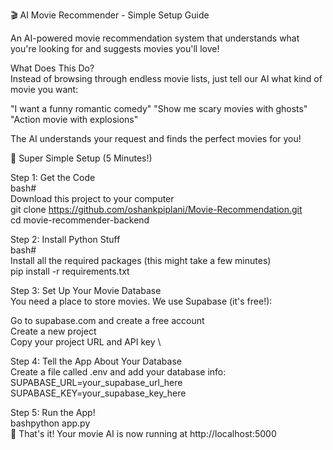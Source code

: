 🎬 AI Movie Recommender - Simple Setup Guide

An AI-powered movie recommendation system that understands what you're looking for and suggests movies you'll love!

What Does This Do? \
Instead of browsing through endless movie lists, just tell our AI what kind of movie you want:

"I want a funny romantic comedy"
"Show me scary movies with ghosts"
"Action movie with explosions"

The AI understands your request and finds the perfect movies for you!

🎯 Super Simple Setup (5 Minutes!)

Step 1: Get the Code \
bash# \
Download this project to your computer \
git clone https://github.com/oshankpiplani/Movie-Recommendation.git \
cd movie-recommender-backend


Step 2: Install Python Stuff \
bash# \
Install all the required packages (this might take a few minutes) \
pip install -r requirements.txt


Step 3: Set Up Your Movie Database \
You need a place to store movies. We use Supabase (it's free!):

Go to supabase.com and create a free account \
Create a new project \
Copy your project URL and API key \

Step 4: Tell the App About Your Database \
Create a file called .env and add your database info: \
SUPABASE_URL=your_supabase_url_here \
SUPABASE_KEY=your_supabase_key_here


Step 5: Run the App! \
bashpython app.py \
🎉 That's it! Your movie AI is now running at http://localhost:5000
